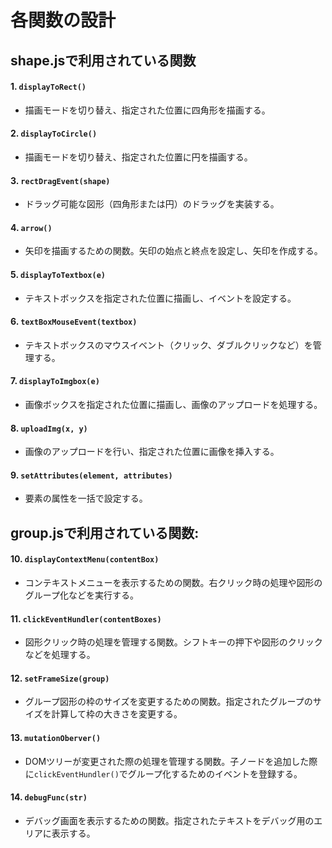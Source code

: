 # 各関数の設計
## shape.jsで利用されている関数

#### 1. `displayToRect()`
- 描画モードを切り替え、指定された位置に四角形を描画する。

#### 2. `displayToCircle()`
- 描画モードを切り替え、指定された位置に円を描画する。

#### 3. `rectDragEvent(shape)`
- ドラッグ可能な図形（四角形または円）のドラッグを実装する。

#### 4. `arrow()`
- 矢印を描画するための関数。矢印の始点と終点を設定し、矢印を作成する。

#### 5. `displayToTextbox(e)`
- テキストボックスを指定された位置に描画し、イベントを設定する。

#### 6. `textBoxMouseEvent(textbox)`
- テキストボックスのマウスイベント（クリック、ダブルクリックなど）を管理する。

#### 7. `displayToImgbox(e)`
- 画像ボックスを指定された位置に描画し、画像のアップロードを処理する。

#### 8. `uploadImg(x, y)`
- 画像のアップロードを行い、指定された位置に画像を挿入する。

#### 9. `setAttributes(element, attributes)`
- 要素の属性を一括で設定する。


## group.jsで利用されている関数:
#### 10. `displayContextMenu(contentBox)`
- コンテキストメニューを表示するための関数。右クリック時の処理や図形のグループ化などを実行する。
  
#### 11. `clickEventHundler(contentBoxes)`
- 図形クリック時の処理を管理する関数。シフトキーの押下や図形のクリックなどを処理する。
  
#### 12. `setFrameSize(group)`
- グループ図形の枠のサイズを変更するための関数。指定されたグループのサイズを計算して枠の大きさを変更する。
  
#### 13. `mutationOberver()`
- DOMツリーが変更された際の処理を管理する関数。子ノードを追加した際に`clickEventHundler()`でグループ化するためのイベントを登録する。
  
#### 14. `debugFunc(str)`
- デバッグ画面を表示するための関数。指定されたテキストをデバッグ用のエリアに表示する。
